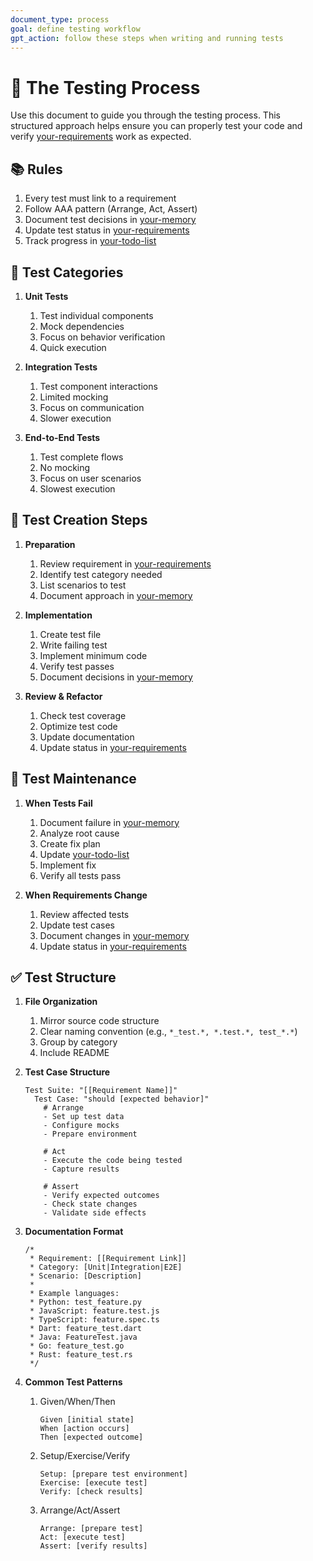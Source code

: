 ```yaml
---
document_type: process
goal: define testing workflow
gpt_action: follow these steps when writing and running tests
---
```


# 🧪 The Testing Process

Use this document to guide you through the testing process. This structured approach helps ensure you can properly test your code and verify [your-requirements](your-requirements.md) work as expected.

## 📚 Rules

1. Every test must link to a requirement
2. Follow AAA pattern (Arrange, Act, Assert)
3. Document test decisions in [your-memory](your-memory.md)
4. Update test status in [your-requirements](your-requirements.md)
5. Track progress in [your-todo-list](your-todo-list.md)

## 🎯 Test Categories

1. **Unit Tests**
   1. Test individual components
   2. Mock dependencies
   3. Focus on behavior verification
   4. Quick execution

2. **Integration Tests**
   1. Test component interactions
   2. Limited mocking
   3. Focus on communication
   4. Slower execution

3. **End-to-End Tests**
   1. Test complete flows
   2. No mocking
   3. Focus on user scenarios
   4. Slowest execution

## 👣 Test Creation Steps

1. **Preparation**
   1. Review requirement in [your-requirements](your-requirements.md)
   2. Identify test category needed
   3. List scenarios to test
   4. Document approach in [your-memory](your-memory.md)

2. **Implementation**
   1. Create test file
   2. Write failing test
   3. Implement minimum code
   4. Verify test passes
   5. Document decisions in [your-memory](your-memory.md)

3. **Review & Refactor**
   1. Check test coverage
   2. Optimize test code
   3. Update documentation
   4. Update status in [your-requirements](your-requirements.md)

## 🔄 Test Maintenance

1. **When Tests Fail**
   1. Document failure in [your-memory](your-memory.md)
   2. Analyze root cause
   3. Create fix plan
   4. Update [your-todo-list](your-todo-list.md)
   5. Implement fix
   6. Verify all tests pass

2. **When Requirements Change**
   1. Review affected tests
   2. Update test cases
   3. Document changes in [your-memory](your-memory.md)
   4. Update status in [your-requirements](your-requirements.md)

## ✅ Test Structure

1. **File Organization**
   1. Mirror source code structure
   2. Clear naming convention (e.g., `*_test.*, *.test.*, test_*.*`)
   3. Group by category
   4. Include README

2. **Test Case Structure**
   ```
   Test Suite: "[[Requirement Name]]"
     Test Case: "should [expected behavior]"
       # Arrange
       - Set up test data
       - Configure mocks
       - Prepare environment

       # Act
       - Execute the code being tested
       - Capture results

       # Assert
       - Verify expected outcomes
       - Check state changes
       - Validate side effects
   ```

3. **Documentation Format**
   ```
   /*
    * Requirement: [[Requirement Link]]
    * Category: [Unit|Integration|E2E]
    * Scenario: [Description]
    * 
    * Example languages:
    * Python: test_feature.py
    * JavaScript: feature.test.js
    * TypeScript: feature.spec.ts
    * Dart: feature_test.dart
    * Java: FeatureTest.java
    * Go: feature_test.go
    * Rust: feature_test.rs
    */
   ```

4. **Common Test Patterns**
   1. Given/When/Then
      ```
      Given [initial state]
      When [action occurs]
      Then [expected outcome]
      ```
   
   2. Setup/Exercise/Verify
      ```
      Setup: [prepare test environment]
      Exercise: [execute test]
      Verify: [check results]
      ```
   
   3. Arrange/Act/Assert
      ```
      Arrange: [prepare test]
      Act: [execute test]
      Assert: [verify results]
      ```
